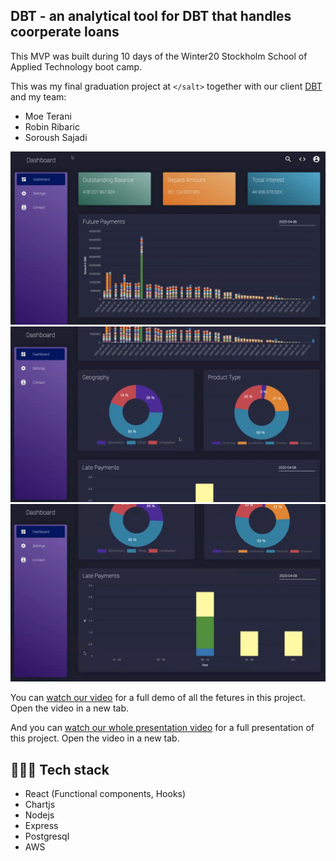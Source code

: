 ## DBT - an analytical tool for DBT that handles coorperate loans

This MVP was built during 10 days of the Winter20 Stockholm School of Applied Technology boot camp.

This was my final graduation project at `</salt>` together with our client [DBT](https://dbt.se/) and my team: 

- Moe Terani
- Robin Ribaric
- Soroush Sajadi

![](https://github.com/MoeTerani/DBT-Portfolio-SALT/blob/master/DBT-screenshots/Screenshot%202020-04-15%20at%2011.43.22.jpg)
![](https://github.com/MoeTerani/DBT-Portfolio-SALT/blob/master/DBT-screenshots/Screenshot%202020-04-15%20at%2011.44.39.jpg)
![](https://github.com/MoeTerani/DBT-Portfolio-SALT/blob/master/DBT-screenshots/Screenshot%202020-04-15%20at%2011.44.53.jpg)



You can [watch our video](https://youtu.be/c86mrntLwDQ) for a full demo of all the fetures in this project. Open the video in a new tab.

And you can [watch our whole presentation video](https://youtu.be/qLVFzotzUBk) for a full presentation of this project. Open the video in a new tab.



## 👨🏻‍💻 Tech stack

- React (Functional components, Hooks)
- Chartjs
- Nodejs
- Express
- Postgresql
- AWS

